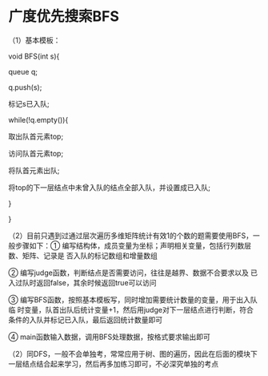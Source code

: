 # 广度优先搜索BFS

（1）基本模板：

void BFS(int s){

queue<int> q;

q.push(s);

标记s已入队;

while(!q.empty()){

取出队首元素top;

访问队首元素top;

将队首元素出队;

将top的下一层结点中未曾入队的结点全部入队，并设置成已入队;

}

}

（2）目前只遇到过通过层次遍历多维矩阵统计有效1的个数的题需要使用BFS，一般步骤如下：① 编写结构体，成员变量为坐标；声明相关变量，包括行列数层数、矩阵、记录是	     否入队的标记数组和增量数组

② 编写judge函数，判断结点是否需要访问，往往是越界、数据不合要求以及		     已入过队时返回false，其余时候返回true可以访问

③ 编写BFS函数，按照基本模板写，同时增加需要统计数量的变量，用于出入队临		 时变量，队首出队后统计变量+1，然后用judge对下一层结点进行判断，符合		 条件的入队并标记已入队，最后返回统计数量即可

④ main函数输入数据，调用BFS处理数据，按格式要求输出即可

（2）同DFS，一般不会单独考，常常应用于树、图的遍历，因此在后面的模块下一层结点结合起来学习，然后再多加练习即可，不必深究单独的考点